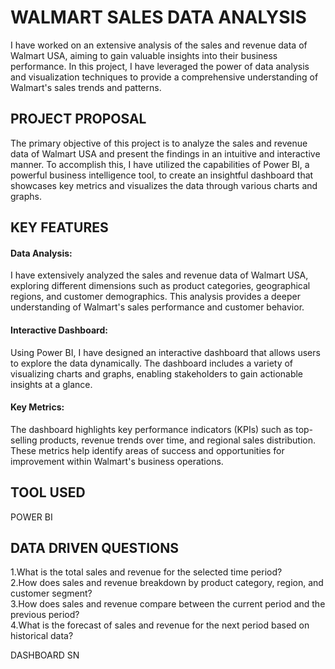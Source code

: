 # WALMART SALES DATA ANALYSIS

I have worked on an extensive analysis of the sales and revenue data of Walmart USA, aiming to gain valuable insights into their business performance. In this project, I have leveraged the power of data analysis and visualization techniques to provide a comprehensive understanding of Walmart's sales trends and patterns.

## PROJECT PROPOSAL

The primary objective of this project is to analyze the sales and revenue data of Walmart USA and present the findings in an intuitive and interactive manner. To accomplish this, I have utilized the capabilities of Power BI, a powerful business intelligence tool, to create an insightful dashboard that showcases key metrics and visualizes the data through various charts and graphs.

## KEY FEATURES

#### Data Analysis:

I have extensively analyzed the sales and revenue data of Walmart USA, exploring different dimensions such as product categories, geographical regions, and customer demographics. This analysis provides a deeper understanding of Walmart's sales performance and customer behavior.

#### Interactive Dashboard:

Using Power BI, I have designed an interactive dashboard that allows users to explore the data dynamically. The dashboard includes a variety of visualizing charts and graphs, enabling stakeholders to gain actionable insights at a glance.


#### Key Metrics:

The dashboard highlights key performance indicators (KPIs) such as top-selling products, revenue trends over time, and regional sales distribution. These metrics help identify areas of success and opportunities for improvement within Walmart's business operations.

## TOOL USED

POWER BI

## DATA DRIVEN QUESTIONS 

1.What is the total sales and revenue for the selected time period? </br>
2.How does sales and revenue breakdown by product category, region, and customer segment? </br>
3.How does sales and revenue compare between the current period and the previous period? </br>
4.What is the forecast of sales and revenue for the next period based on historical data? </br>

DASHBOARD SN



